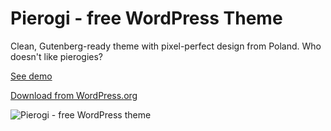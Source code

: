 Pierogi - free WordPress Theme
===

Clean, Gutenberg-ready theme with pixel-perfect design from Poland. Who doesn't like pierogies?

[See demo](https://demo.bracketspace.com/pierogi/)

[Download from WordPress.org](https://wordpress.org/themes/pierogi/)

![Pierogi - free WordPress theme](https://demo.bracketspace.com/app/uploads/sites/2/2020/01/screenshot.png)
